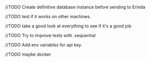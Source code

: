 //TODO Create definitive database instance before sending to Erinda

//TODO test if it works on other machines.

//TODO take a good look at everything to see if it's a good job

//TODO Try to improve tests with .sequential

//TODO Add env variables for api key.

//TODO maybe docker
